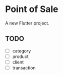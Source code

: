 # Point of Sale

A new Flutter project.

## TODO

- [ ] category
- [ ] product
- [ ] client
- [ ] transaction
